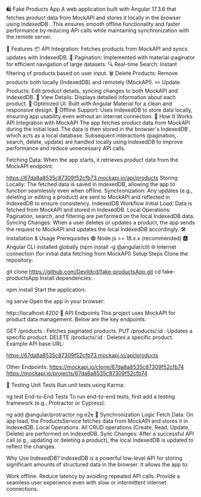 🛍️ Fake Products App
A web application built with Angular 17.3.6 that fetches product data from MockAPI and stores it locally in the browser using IndexedDB . This ensures smooth offline functionality and faster performance by reducing API calls while maintaining synchronization with the remote server.

🚀 Features
📦 API Integration: Fetches products from MockAPI and syncs updates with IndexedDB.
📄 Pagination: Implemented with material-paginator for efficient navigation of large datasets.
🔍 Real-time Search: Instant filtering of products based on user input.
🗑️ Delete Products: Remove products both locally (IndexedDB) and remotely (MockAPI).
✏️ Update Products: Edit product details, syncing changes to both MockAPI and IndexedDB.
🔎 View Details: Displays detailed information about each product.
🎨 Optimized UI: Built with Angular Material for a clean and responsive design.
💾 Offline Support: Uses IndexedDB to store data locally, ensuring app usability even without an internet connection.
🌟 How It Works
API Integration with MockAPI
The app fetches product data from MockAPI during the initial load. The data is then stored in the browser's IndexedDB , which acts as a local database. Subsequent interactions (pagination, search, delete, update) are handled locally using IndexedDB to improve performance and reduce unnecessary API calls.

Fetching Data: When the app starts, it retrieves product data from the MockAPI endpoint:

https://67da8a8535c87309f52cfb73.mockapi.io/api/products
Storing Locally: The fetched data is saved in IndexedDB, allowing the app to function seamlessly even when offline.
Synchronization: Any updates (e.g., deleting or editing a product) are sent to MockAPI and reflected in IndexedDB to ensure consistency.
IndexedDB Workflow
Initial Load: Data is fetched from MockAPI and stored in IndexedDB.
Local Operations: Pagination, search, and filtering are performed on the local IndexedDB data.
Syncing Changes: When a user deletes or updates a product, the app sends the request to MockAPI and updates the local IndexedDB accordingly.
🛠️ Installation & Usage
Prerequisites
🟢 Node.js >= 18.x.x (recommended)
🅰️ Angular CLI installed globally (npm install -g @angular/cli)
🌐 Internet connection (for initial data fetching from MockAPI)
Setup Steps
Clone the repository:

git clone https://github.com/Devildcd/fake-productsApp.git
cd fake-productsApp
Install dependencies:

npm install
Start the application:

ng serve
Open the app in your browser:

http://localhost:4200
🧩 API Endpoints
This project uses MockAPI for product data management. Below are the key endpoints:

GET /products : Fetches paginated products.
PUT /products/:id : Updates a specific product.
DELETE /products/:id : Deletes a specific product.
Example API base URL:

https://67da8a8535c87309f52cfb73.mockapi.io/api/products

Other Endpoints:
https://mockapi.io/clone/67da8a8535c87309f52cfb74
https://mockapi.io/projects/67da8a8535c87309f52cfb74

🧪 Testing
Unit Tests
Run unit tests using Karma:

ng test
End-to-End Tests
To run end-to-end tests, first add a testing framework (e.g., Protractor or Cypress):

ng add @angular/protractor
ng e2e
🔄 Synchronization Logic
Fetch Data: On app load, the ProductsService fetches data from MockAPI and stores it in IndexedDB.
Local Operations: All CRUD operations (Create, Read, Update, Delete) are performed on IndexedDB.
Sync Changes: After a successful API call (e.g., updating or deleting a product), the local IndexedDB is updated to reflect the changes.

Why Use IndexedDB?
IndexedDB is a powerful low-level API for storing significant amounts of structured data in the browser. It allows the app to:

Work offline.
Reduce latency by avoiding repeated API calls.
Provide a seamless user experience even with slow or intermittent internet connections.